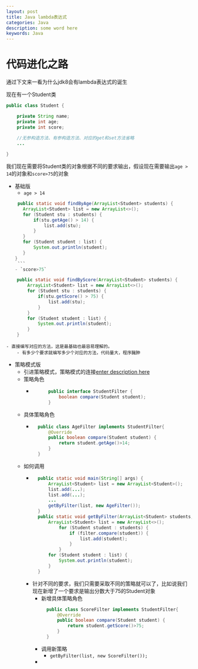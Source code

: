 ```yaml
---
layout: post
title: Java lambda表达式
categories: Java
description: some word here
keywords: Java
---
```


# 代码进化之路
通过下文来一看为什么jdk8会有lambda表达式的诞生

现在有一个Student类
```java
public class Student {

    private String name;
    private int age;
    private int score;
	
	//无参构造方法、有参构造方法、对应的get和set方法省略
	...

}
```
我们现在需要将Student类的对象根据不同的要求输出，假设现在需要输出`age > 14`的对象和`score>75`的对象

- 基础版
	- `age > 14`
	 ```java
	  public static void findByAge(ArrayList<Student> students) {
        ArrayList<Student> list = new ArrayList<>();
        for (Student stu : students) {
            if(stu.getAge() > 14) {
                list.add(stu);
            }
        }
        for (Student student : list) {
            System.out.println(student);
        }
    }
	  ```
	- `score>75`
```java
	public static void findByScore(ArrayList<Student> students) {
		ArrayList<Student> list = new ArrayList<>();
		for (Student stu : students) {
			if(stu.getScore() > 75) {
				list.add(stu);
			}
		}
		for (Student student : list) {
			System.out.println(student);
		}
	}
```
	- 直接编写对应的方法，这是最基础也最容易理解的。
		- 有多少个要求就编写多少个对应的方法，代码量大，程序臃肿
- 策略模式版
	- 引进策略模式，策略模式的连接[enter description here](阿斯蒂芬去玩儿)
	- 策略角色
		- ```java
				public interface StudentFilter {
					boolean compare(Student student);
				}
		  ```
	- 具体策略角色
		- ```java
			public class AgeFilter implements StudentFilter{
				@Override
				public boolean compare(Student student) {
					return student.getAge()>14;
				}
			}
		  ```
	- 如何调用
		- ```java
			public static void main(String[] args) {
				ArrayList<Student> list = new ArrayList<Student>();
				list.add(...);
				list.add(...);
				...
				getByFilter(list, new AgeFilter());
			}
			public static void getByFilter(ArrayList<Student> students, StudentFilter filter) {
				ArrayList<Student> list = new ArrayList<>();
					for (Student student : students) {
						if (filter.compare(student)) {
							list.add(student);
						}
					}
				for (Student student : list) {
					System.out.println(student);
				}
			}
		  ```
		- 针对不同的要求，我们只需要采取不同的策略就可以了，比如说我们现在新增了一个要求是输出分数大于75的Student对象
			- 新增具体策略角色
			  ```java
				public class ScoreFilter implements StudentFilter{
					@Override
					public boolean compare(Student student) {
						return student.getScore()>75;
					}
				}
			  ```
			- 调用新策略
				- `getByFilter(list, new ScoreFilter());`
			- 